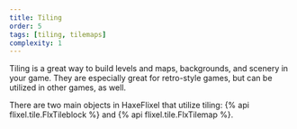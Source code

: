```yaml
---
title: Tiling
order: 5
tags: [tiling, tilemaps]
complexity: 1
---
```

Tiling is a great way to build levels and maps, backgrounds, and scenery in your game. They are especially great for retro-style games, but can be utilized in other games, as well.

There are two main objects in HaxeFlixel that utilize tiling: {% api flixel.tile.FlxTileblock %} and {% api flixel.tile.FlxTilemap %}.
